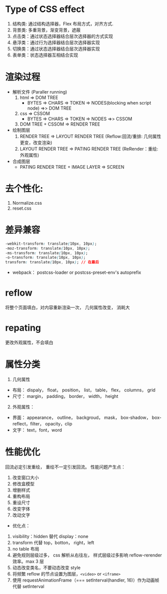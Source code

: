 # Type of CSS effect

1. 结构类: 通过结构选择器，Flex 布局方式，对齐方式.
2. 背景类: 多重背景，渐变背景，遮蔽
3. 点击类：通过状态选择器结合层次选择器的方式实现
4. 悬浮类：通过行为选择器结合层次选择器实现
5. 切换类：通过状态选择器结合层次选择器实现
6. 表单类：状态选择器互相结合实现

# 渲染过程

- 解析文件 (Paraller running)
  1. html => DOM TREE
     - BYTES => CHARS => TOKEN => NODES(blocking when script node) =>> DOM TREE
  2. css => CSSOM
     - BYTES => CHARS => TOKEN => NODES =>> CSSOM
  3. DOM TREE + CSSOM => RENDER TREE
- 绘制图层
  1. RENDER TREE => LAYOUT RENDER TREE (Reflow:回流/重排: 几何属性更变，改变渲染)
  2. LAYOUT RENDER TREE => PATING RENDER TREE (ReRender：重绘: 外观属性)
- 合成图层
  - PATING RENDER TREE + IMAGE LAYER => SCREEN

# 去个性化:

1. Normalize.css
2. reset.css

# 差异兼容

```css
-webkit-transform: translate(10px, 10px);
-moz-transform: translate(10px, 10px);
-ms-transform: translate(10px, 10px);
-o-transform: translate(10px, 10px);
transform: translate(10px, 10px); // 在最后
```

- webpack： postcss-loader or postcss-preset-env's autoprefix

# reflow

将整个页面填白，对内容重新渲染一次， 几何属性改变， 消耗大

# repating

更改外观属性，不会填白

# 属性分类

1. 几何属性

- 布局： dispaly， float， position， list， table， flex， columns， grid
- 尺寸： margin， padding， border， width， height

2. 外观属性：

- 界面： appearance， outline， backgroud， mask， box-shadow， box-reflect，filter， opacity，clip
- 文字： text，font，word

# 性能优化

回流必定引发重绘， 重绘不一定引发回流。
性能问题产生点：

1. 改变窗口大小
2. 修改盒模型
3. 增删样式
4. 重构布局
5. 重设尺寸
6. 改变字体
7. 改动文字

- 优化点：

1. visibility：hidden 替代 display：none
2. transform 代替 top，botton， right，left
3. no table 布局
4. 避免规则层级过多， css 解析从右往左， 样式层级过多影响 reflow-rerender 效率。max 3 层
5. 动态改变类名，不要动态改变 style
6. 将频繁 reflow 的节点设置为图层，`<video>` or `<iframe>`
7. 使用 requestAnimationFrame（=== setInterval(handler, 16)）作为动画帧代替 setInterval
